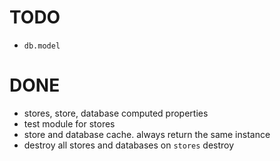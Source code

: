 # TODO

* `db.model`

# DONE

* stores, store, database computed properties
* test module for stores
* store and database cache. always return the same instance
* destroy all stores and databases on `stores` destroy
